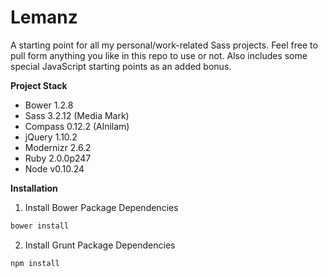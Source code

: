 # Lemanz

A starting point for all my personal/work-related Sass projects. Feel free to pull form anything you like in this repo to use or not. Also includes some special JavaScript starting points as an added bonus.

**Project Stack**

- Bower 1.2.8
- Sass 3.2.12 (Media Mark)
- Compass 0.12.2 (Alnilam)
- jQuery 1.10.2
- Modernizr 2.6.2
- Ruby 2.0.0p247
- Node v0.10.24

**Installation**

1. Install Bower Package Dependencies

```bash
bower install
```

2. Install Grunt Package Dependencies

```bash
npm install
```
